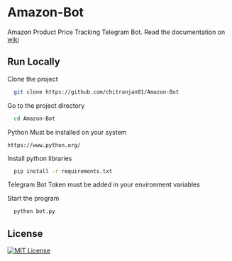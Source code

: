 # Amazon-Bot

Amazon Product Price Tracking Telegram Bot. 
Read the documentation on [wiki](https://github.com/chitranjan01/Amazon-Bot/wiki)
## Run Locally

Clone the project

```bash
  git clone https://github.com/chitranjan01/Amazon-Bot
```

Go to the project directory

```bash
  cd Amazon-Bot
```
Python Must be installed on your system
```
https://www.python.org/
```
Install python libraries

```bash
  pip install -r requirements.txt
```
Telegram Bot Token must be added in your environment variables

Start the program

```bash
  python bot.py
```
## License

[![MIT License](https://img.shields.io/badge/License-MIT-green.svg)](https://choosealicense.com/licenses/mit/)
